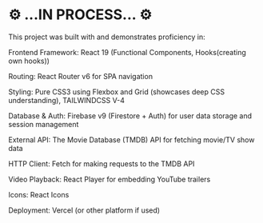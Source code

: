 # ⚙️ ...IN PROCESS... ⚙️

This project was built with and demonstrates proficiency in:

Frontend Framework: React 19 (Functional Components, Hooks(creating own hooks))

Routing: React Router v6 for SPA navigation

Styling: Pure CSS3 using Flexbox and Grid (showcases deep CSS understanding), TAILWINDCSS V-4

Database & Auth: Firebase v9 (Firestore + Auth) for user data storage and session management

External API: The Movie Database (TMDB) API for fetching movie/TV show data

HTTP Client: Fetch for making requests to the TMDB API

Video Playback: React Player for embedding YouTube trailers

Icons: React Icons

Deployment: Vercel (or other platform if used)

